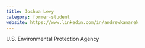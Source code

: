 ```yaml
---
title: Joshua Levy
category: former-student
website: https://www.linkedin.com/in/andrewkanarek
---
```


U.S. Environmental Protection Agency
